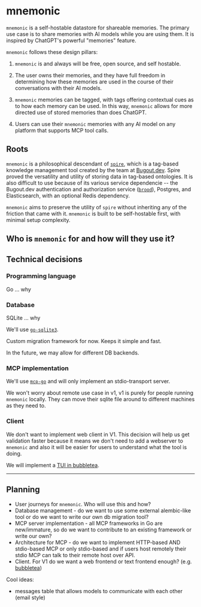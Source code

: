 # mnemonic

`mnemonic` is a self-hostable datastore for shareable memories. The primary use case is to share memories with AI models while you are using them.
It is inspired by ChatGPT's powerful "memories" feature.

`mnemonic` follows these design pillars:

1. `mnemonic` is and always will be free, open source, and self hostable.

2. The user owns their memories, and they have full freedom in determining how these memories are used in the course of their conversations with their AI models.

3. `mnemonic` memories can be tagged, with tags offering contextual cues as to how each memory can be used. In this way, `mnemonic` allows for more directed use
of stored memories than does ChatGPT.

4. Users can use their `mnemonic` memories with any AI model on any platform that supports MCP tool calls.

## Roots

`mnemonic` is a philosophical descendant of [`spire`](https://github.com/bugout-dev/spire), which is a tag-based knowledge management tool created by the team at
[Bugout.dev](https://bugout.dev). Spire proved the versatility and utility of storing data in tag-based ontologies. It is also difficult to use because of its
various service dependencie -- the Bugout.dev authentication and authorization service ([`brood`](https://github.com/bugout-dev/brood)), Postgres, and Elasticsearch, with
an optional Redis dependency.

`mnemonic` aims to preserve the utility of `spire` without inheriting any of the friction that came with it. `mnemonic` is built to be self-hostable first, with minimal
setup complexity.

## Who is `mnemonic` for and how will they use it?

## Technical decisions

### Programming language

Go ... why

### Database

SQLite ... why

We'll use [`go-sqlite3`](https://github.com/mattn/go-sqlite3).

Custom migration framework for now. Keeps it simple and fast.

In the future, we may allow for different DB backends.

### MCP implementation

We'll use [`mcp-go`](https://github.com/mark3labs/mcp-go) and will only implement an stdio-transport server.

We won't worry about remote use case in v1, v1 is purely for people running `mnemonic` locally. They can move their
sqlite file around to different machines as they need to.

### Client

We don't want to implement web client in V1. This decision will help us get validation faster because it means we
don't need to add a webserver to `mnemonic` and also it will be easier for users to understand what the tool is doing.

We will implement a [TUI in bubbletea](https://github.com/charmbracelet/bubbletea).

- - -

## Planning

- User journeys for `mnemonic`. Who will use this and how?
- Database management - do we want to use some external alembic-like tool or do we want to write our own db migration tool?
- MCP server implementation - all MCP frameworks in Go are new/immature, so do we want to contribute to an existing framework or write our own?
- Architecture for MCP - do we want to implement HTTP-based AND stdio-based MCP or only stdio-based and if users host remotely their stdio MCP can talk to their remote host
over API.
- Client. For V1 do we want a web frontend or text frontend enough? (e.g. [bubbletea](https://github.com/charmbracelet/bubbletea))

Cool ideas:
- messages table that allows models to communicate with each other (email style)